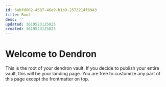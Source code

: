 ```yaml
---
id: 6abfd862-4587-46e9-b1b9-2573214f6943
title: Root
desc: ''
updated: 1619523125025
created: 1619523125025
---
```


# Welcome to Dendron

This is the root of your dendron vault. If you decide to publish your entire vault, this will be your landing page. You are free to customize any part of this page except the frontmatter on top. 
